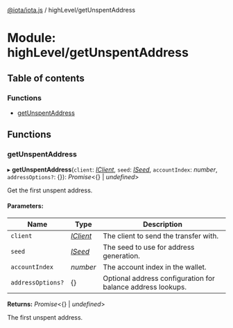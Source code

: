 [@iota/iota.js](../README.md) / highLevel/getUnspentAddress

# Module: highLevel/getUnspentAddress

## Table of contents

### Functions

- [getUnspentAddress](highlevel_getunspentaddress.md#getunspentaddress)

## Functions

### getUnspentAddress

▸ **getUnspentAddress**(`client`: [*IClient*](../interfaces/models/iclient.iclient.md), `seed`: [*ISeed*](../interfaces/models/iseed.iseed.md), `accountIndex`: *number*, `addressOptions?`: {}): *Promise*<{} \| *undefined*\>

Get the first unspent address.

#### Parameters:

Name | Type | Description |
------ | ------ | ------ |
`client` | [*IClient*](../interfaces/models/iclient.iclient.md) | The client to send the transfer with.   |
`seed` | [*ISeed*](../interfaces/models/iseed.iseed.md) | The seed to use for address generation.   |
`accountIndex` | *number* | The account index in the wallet.   |
`addressOptions?` | {} | Optional address configuration for balance address lookups.   |

**Returns:** *Promise*<{} \| *undefined*\>

The first unspent address.
